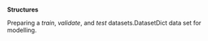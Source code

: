 <br>

**Structures**

Preparing a _train_, _validate_, and _test_ datasets.DatasetDict data set for modelling.

<br>
<br>

<br>
<br>

<br>
<br>

<br>
<br>
